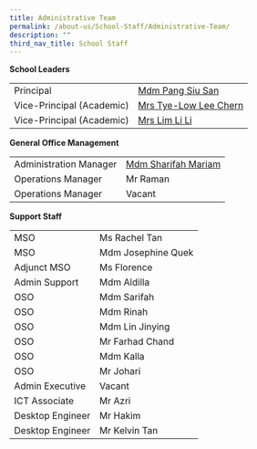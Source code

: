 ```yaml
---
title: Administrative Team
permalink: /about-us/School-Staff/Administrative-Team/
description: ""
third_nav_title: School Staff
---
```

**School Leaders**

| | | 
| -------- | -------- | 
| Principal     |[Mdm Pang Siu San](mailto:naps_sl@moe.edu.sg)   | 
|Vice-Principal (Academic)|[Mrs Tye-Low Lee Chern](mailto:naps_sl@moe.edu.sg)|
|Vice-Principal (Academic)|[Mrs Lim Li Li](mailto:naps_sl@moe.edu.sg)

**General Office Management**

| | | 
| -------- | -------- | 
| Administration Manager     |[Mdm Sharifah Mariam](mailto:naps@moe.edu.sg)  | 
|Operations Manager|Mr Raman
|Operations Manager|Vacant

**Support Staff**

| | | 
| -------- | -------- | 
|MSO|Ms Rachel Tan
|MSO|Mdm Josephine Quek|
|Adjunct MSO|Ms Florence
|Admin Support|Mdm Aldilla
|OSO|Mdm Sarifah
|OSO|Mdm Rinah
|OSO|Mdm Lin Jinying
|OSO|Mr Farhad Chand
|OSO|Mdm Kalla
|OSO|Mr Johari
|Admin Executive|Vacant
|ICT Associate|Mr Azri
|Desktop Engineer|Mr Hakim
|Desktop Engineer|Mr Kelvin Tan